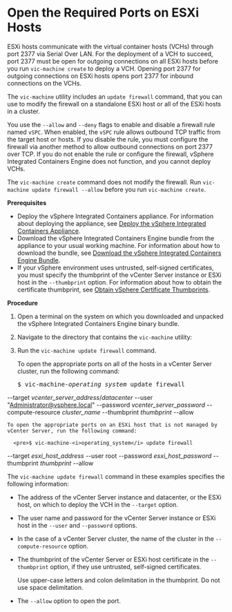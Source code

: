 # Open the Required Ports on ESXi Hosts #

ESXi hosts communicate with the virtual container hosts (VCHs) through port 2377 via Serial Over LAN. For the deployment of a VCH to succeed, port 2377 must be open for outgoing connections on all ESXi hosts before you run `vic-machine create` to deploy a VCH. Opening port 2377 for outgoing connections on ESXi hosts opens port 2377 for inbound connections on the VCHs.

The `vic-machine` utility includes an `update firewall` command, that you can use to modify the firewall on a standalone ESXi host or all of the ESXi hosts in a cluster. 

You use the `--allow` and `--deny` flags to enable and disable a firewall rule named `vSPC`. When enabled, the `vSPC` rule allows  outbound TCP traffic from the target host or hosts. If you disable the rule, you must configure the firewall via another method to allow outbound connections on port 2377 over TCP. If you do not enable the rule or configure the firewall, vSphere Integrated Containers Engine does not function, and you cannot deploy VCHs.

The `vic-machine create` command does not modify the firewall. Run `vic-machine update firewall --allow` before you run `vic-machine create`.

**Prerequisites**

* Deploy the vSphere Integrated Containers appliance. For information about deploying the appliance, see [Deploy the vSphere Integrated Containers Appliance](deploy_vic_appliance.md).
* Download the vSphere Integrated Containers Engine bundle from the appliance to your usual working machine. For information about how to download the bundle, see [Download the vSphere Integrated Containers Engine Bundle](vic_engine_bundle.md). 
* If your vSphere environment uses untrusted, self-signed certificates, you must specify the thumbprint of the vCenter Server instance or ESXi host in the `--thumbprint` option. For information about how to obtain the certificate thumbprint, see [Obtain vSphere Certificate Thumbprints](obtain_thumbprint.md). 
 
**Procedure**

1. Open a terminal on the system on which you downloaded and unpacked the vSphere Integrated Containers Engine binary bundle.
2. Navigate to the directory that contains the `vic-machine` utility:
3. Run the `vic-machine update firewall` command.

    To open the appropriate ports on all of the hosts in a vCenter Server cluster, run the following command: 

      <pre>$ vic-machine-<i>operating_system</i> update firewall
--target <i>vcenter_server_address</i>/<i>datacenter</i>
--user "Administrator@vsphere.local"
--password <i>vcenter_server_password</i>
--compute-resource <i>cluster_name</i>
--thumbprint <i>thumbprint</i> 
--allow</pre>

    To open the appropriate ports on an ESXi host that is not managed by vCenter Server, run the following command: 

      <pre>$ vic-machine-<i>operating_system</i> update firewall
--target <i>esxi_host_address</i>
--user root
--password <i>esxi_host_password</i>
--thumbprint <i>thumbprint</i> 
--allow</pre>


The `vic-machine update firewall` command in these examples specifies the following information:

- The address of the vCenter Server instance and datacenter, or the ESXi host, on which to deploy the VCH in the `--target` option.  
- The user name and password for the vCenter Server instance or ESXi host in the `--user` and `--password` options. 
- In the case of a vCenter Server cluster, the name of the cluster in the `--compute-resource` option.
- The thumbprint of the vCenter Server or ESXi host certificate in the `--thumbprint` option, if they use untrusted, self-signed certificates. 

     Use upper-case letters and colon delimitation in the thumbprint. Do not use space delimitation.
- The `--allow` option to open the port.